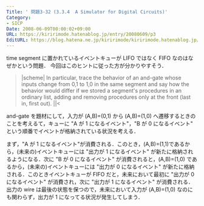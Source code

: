 ```yaml
---
Title: ' 問題3-32 (3.3.4  A Simulator for Digital Circuits)'
Category:
- SICP
Date: 2008-06-09T00:00:02+09:00
URL: https://kiririmode.hatenablog.jp/entry/20080609/p3
EditURL: https://blog.hatena.ne.jp/kiririmode/kiririmode.hatenablog.jp/atom/entry/8454420450078214794
---
```


time segment に置かれているイベントキューが LIFO ではなく FIFO なのはなぜかという問題．
今回はこのヒントに従った方が分かりやすそう．
>|scheme|
In particular, trace the behavior of an and-gate whose inputs change from 0,1 to 1,0 in the same segment and say how the behavior would differ if we stored a segment's procedures in an ordinary list, adding and removing procedures only at the front (last in, first out).
||<

and-gate を題材にして，入力が (A,B)=(0,1) から (A,B)=(1,0) へ遷移するときのことを考えるて，キューに "A が 1 になるイベント"，"B が 0 になるイベント" という順番でイベントが格納されている状況を考える．

まず，"A が 1 になるイベント"が消費される．このとき，(A,B)=(1,1)であるから，(未来の)イベントキューには "出力が 1 になるイベント" が新たに格納されるようになる．次に "B が 0 になるイベント" が消費されると，(A,B)=(1,0) であるから，(未来の)イベントキューには "出力が 0 になるイベント" が新たに格納される．このときイベントキューが FIFO だと，未来において最初に "出力が 0 になるイベント" が消費され，次に "出力が 1 になるイベント" が消費される．出力の wire は最後の状態を保つので，未来において入力が (A,B)=(1,0) なのにも関わらず，出力が 1 になってる状況が発生してしまう．
